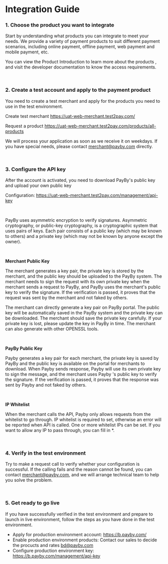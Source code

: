# Integration Guide



### **1. Choose the product you want to integrate**

Start by understanding what products you can integrate to meet your needs. We provide a variety of payment products to suit different payment scenarios, including online payment, offline payment, web payment and mobile payment, etc.

You can view the Product Introduction to learn more about the products , and visit the developer documentation to know the access requirements.

<br/>

### **2. Create a test account and apply to the payment product**

You need to create a test merchant and apply for the products you need to use in the test environment.

Create test merchant https://uat-web-merchant.test2pay.com/

Request a product https://uat-web-merchant.test2pay.com/products/all-products

We will process your application as soon as we receive it on weekdays. If you have special needs, please contact [merchant@payby.com](mailto:merchant@payby.com) directly.

<br/>

### 3. Configure the API key

After the account is activated, you need to download PayBy's public key and upload your own public key

Configuration: https://uat-web-merchant.test2pay.com/management/api-key

<br/>

PayBy uses asymmetric encryption to verify signatures. Asymmetric cryptography, or public-key cryptography, is a cryptographic system that uses pairs of keys. Each pair consists of a public key (which may be known to others) and a private key (which may not be known by anyone except the owner).

<br/>

**Merchant Public Key**

The merchant generates a key pair, the private key is stored by the merchant, and the public key should be uploaded to the PayBy system. The merchant needs to sign the request with its own private key when the merchant sends a request to PayBy, and PayBy uses the merchant's public key to verify the signature. If the verification is passed, it proves that the request was sent by the merchant and not faked by others.



The merchant can directly generate a key pair on PayBy portal. The public key will be automatically saved in the PayBy system and the private key can be downloaded. The merchant should save the private key carefully. If your private key is lost, please update the key in PayBy in time. The merchant can also generate with other OPENSSL tools.

<br/>

**PayBy Public Key**

Payby generates a key pair for each merchant, the private key is saved by PayBy and the public key is available on the portal for merchants to download. When Payby sends response, Payby will use its own private key to sign the message, and the merchant uses Payby 's public key to verify the signature. If the verification is passed, it proves that the response was sent by Payby and not faked by others.

<br/>

**IP Whitelist**

When the merchant calls the API, Payby only allows requests from the whitelist to go through. IP whitelist is required to set, otherwise an error will be reported when API is called. One or more whitelist IPs can be set. If you want to allow any IP to pass through, you can fill in *.

<br/>

### **4. Verify in the test environment**

Try to make a request call to verify whether your configuration is successful. If the calling fails and the reason cannot be found, you can contact [merchant@payby.com](mailto:merchant@payby.com), and we will arrange technical team to help you solve the problem.

<br/>

### **5. Get ready to go live**

If you have successfully verified in the test environment and prepare to launch in live environment, follow the steps as you have done in the test environment.

- Apply for production environment account: https://b.payby.com/
- Enable production environment products: Contact our sales to decide the procucts and rates bd@payby.com
- Configure production environment key: https://b.payby.com/management/api-key
